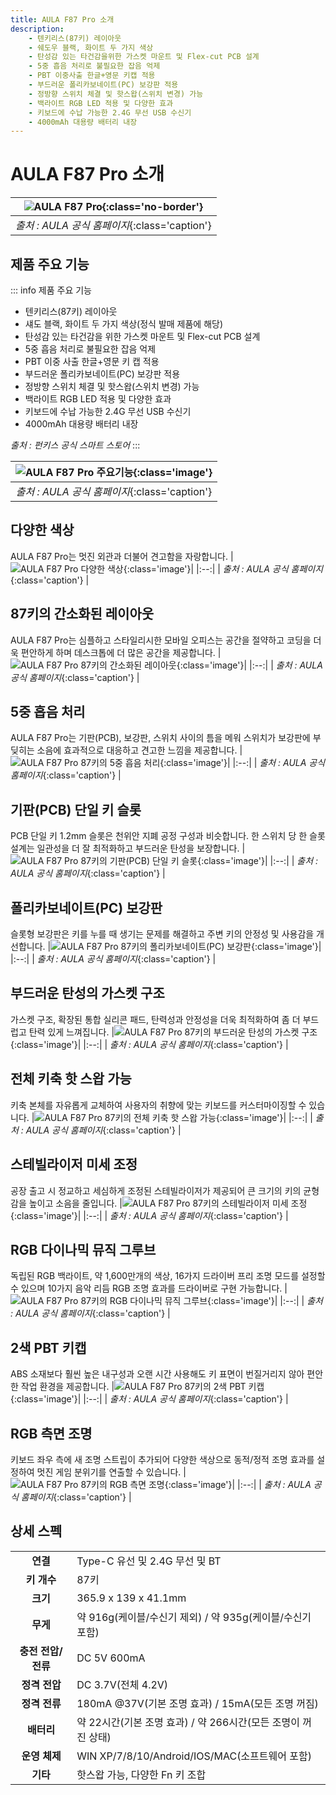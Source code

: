 ```yaml
---
title: AULA F87 Pro 소개
description:  
    - 텐키리스(87키) 레이아웃
    - 쉐도우 블랙, 화이트 두 가지 색상
    - 탄성감 있는 타건감을위한 가스켓 마운트 및 Flex-cut PCB 설계
    - 5중 흡음 처리로 불필요한 잡음 억제
    - PBT 이중사출 한글+영문 키캡 적용
    - 부드러운 폴리카보네이트(PC) 보강판 적용
    - 정방향 스위치 체결 및 핫스왑(스위치 변경) 가능
    - 백라이트 RGB LED 적용 및 다양한 효과
    - 키보드에 수납 가능한 2.4G 무선 USB 수신기
    - 4000mAh 대용량 배터리 내장
---
```

# AULA F87 Pro 소개

|![AULA F87 Pro](./images/intro/pr_01.webp){:class='no-border'}|
|:--:|
| *출처 : AULA 공식 홈페이지*{:class='caption'} |

## 제품 주요 기능
::: info 제품 주요 기능
- 텐키리스(87키) 레이아웃 
- 섀도 블랙, 화이트 두 가지 색상(정식 발매 제품에 해당)
- 탄성감 있는 타건감을 위한 가스켓 마운트 및 Flex-cut PCB 설계
- 5중 흡음 처리로 불필요한 잡음 억제
- PBT 이중 사출 한글+영문 키 캡 적용
- 부드러운 폴리카보네이트(PC) 보강판 적용
- 정방향 스위치 체결 및 핫스왑(스위치 변경) 가능
- 백라이트 RGB LED 적용 및 다양한 효과
- 키보드에 수납 가능한 2.4G 무선 USB 수신기
- 4000mAh 대용량 배터리 내장

*출처 : 펀키스 공식 스마트 스토어*
:::

|![AULA F87 Pro 주요기능](./images/intro/pr_02.webp){:class='image'}|
|:--:|
| *출처 : AULA 공식 홈페이지*{:class='caption'} |

## 다양한 색상
AULA F87 Pro는 멋진 외관과 더불어 견고함을 자랑합니다.
|![AULA F87 Pro 다양한 색상](./images/intro/pr_03.webp){:class='image'}|
|:--:|
| *출처 : AULA 공식 홈페이지*{:class='caption'} |

## 87키의 간소화된 레이아웃
AULA F87 Pro는 심플하고 스타일리시한 모바일 오피스는 공간을 절약하고 코딩을 더욱 편안하게 하며 데스크톱에 더 많은 공간을 제공합니다.
|![AULA F87 Pro 87키의 간소화된 레이아웃](./images/intro/pr_04.webp){:class='image'}|
|:--:|
| *출처 : AULA 공식 홈페이지*{:class='caption'} |

## 5중 흡음 처리
AULA F87 Pro는 기판(PCB), 보강판, 스위치 사이의 틈을 메워 스위치가 보강판에 부딪히는 소음에 효과적으로 대응하고 견고한 느낌을 제공합니다.
|![AULA F87 Pro 87키의 5중 흡음 처리](./images/intro/pr_05.webp){:class='image'}|
|:--:|
| *출처 : AULA 공식 홈페이지*{:class='caption'} |

## 기판(PCB) 단일 키 슬롯
PCB 단일 키 1.2mm 슬롯은 천위안 지폐 공정 구성과 비슷합니다. 한 스위치 당 한 슬롯 설계는 일관성을 더 잘 최적화하고 부드러운 탄성을 보장합니다.
|![AULA F87 Pro 87키의 기판(PCB) 단일 키 슬롯](./images/intro/pr_06.webp){:class='image'}|
|:--:|
| *출처 : AULA 공식 홈페이지*{:class='caption'} |

## 폴리카보네이트(PC) 보강판
슬롯형 보강판은 키를 누를 때 생기는 문제를 해결하고 주변 키의 안정성 및 사용감을 개선합니다.
|![AULA F87 Pro 87키의 폴리카보네이트(PC) 보강판](./images/intro/pr_07.webp){:class='image'}|
|:--:|
| *출처 : AULA 공식 홈페이지*{:class='caption'} |

## 부드러운 탄성의 가스켓 구조
가스켓 구조, 확장된 통합 실리콘 패드, 탄력성과 안정성을 더욱 최적화하여 좀 더 부드럽고 탄력 있게 느껴집니다.
|![AULA F87 Pro 87키의 부드러운 탄성의 가스켓 구조](./images/intro/pr_08.webp){:class='image'}|
|:--:|
| *출처 : AULA 공식 홈페이지*{:class='caption'} |

## 전체 키축 핫 스왑 가능
키축 본체를 자유롭게 교체하여 사용자의 취향에 맞는 키보드를 커스터마이징할 수 있습니다.
|![AULA F87 Pro 87키의 전체 키축 핫 스왑 가능](./images/intro/pr_09.webp){:class='image'}|
|:--:|
| *출처 : AULA 공식 홈페이지*{:class='caption'} |

## 스테빌라이저 미세 조정
공장 출고 시 정교하고 세심하게 조정된 스테빌라이저가 제공되어 큰 크기의 키의 균형감을 높이고 소음을 줄입니다.
|![AULA F87 Pro 87키의 스테빌라이저 미세 조정](./images/intro/pr_10.webp){:class='image'}|
|:--:|
| *출처 : AULA 공식 홈페이지*{:class='caption'} |

## RGB 다이나믹 뮤직 그루브
독립된 RGB 백라이트, 약 1,600만개의 색상, 16가지 드라이버 프리 조명 모드를 설정할 수 있으며 10가지 음악 리듬 RGB 조명 효과를 드라이버로 구현 가능합니다.
|![AULA F87 Pro 87키의 RGB 다이나믹 뮤직 그루브](./images/intro/pr_11.webp){:class='image'}|
|:--:|
| *출처 : AULA 공식 홈페이지*{:class='caption'} |

## 2색 PBT 키캡
ABS 소재보다 훨씬 높은 내구성과 오랜 시간 사용해도 키 표면이 번질거리지 않아 편안한 작업 환경을 제공합니다.
|![AULA F87 Pro 87키의 2색 PBT 키캡](./images/intro/pr_12.webp){:class='image'}|
|:--:|
| *출처 : AULA 공식 홈페이지*{:class='caption'} |

## RGB 측면 조명
키보드 좌우 측에 새 조명 스트립이 추가되어 다양한 색상으로 동적/정적 조명 효과를 설정하여 멋진 게임 분위기를 연출할 수 있습니다.
|![AULA F87 Pro 87키의 RGB 측면 조명](./images/intro/pr_13.webp){:class='image'}|
|:--:|
| *출처 : AULA 공식 홈페이지*{:class='caption'} |

## 상세 스펙
|||
| :-------------: | -------------- |
| **연결** | Type-C 유선 및 2.4G 무선 및 BT |
| **키 개수** | 87키 |
| **크기** | 365.9 x 139 x 41.1mm|
| **무게** | 약 916g(케이블/수신기 제외) / 약 935g(케이블/수신기 포함) |
| **충전 전압/전류** | DC 5V 600mA |
| **정격 전압** | DC 3.7V(전체 4.2V) |
| **정격 전류** | 180mA @37V(기본 조명 효과) / 15mA(모든 조명 꺼짐) |
| **배터리** | 약 22시간(기본 조명 효과) / 약 266시간(모든 조명이 꺼진 상태) |
| **운영 체제** | WIN XP/7/8/10/Android/IOS/MAC(소프트웨어 포함) |
| **기타** | 핫스왑 가능, 다양한 Fn 키 조합 |